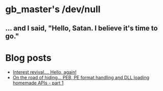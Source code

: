 gb_master's /dev/null
=====================
... and I said, "Hello, Satan. I believe it's time to go."
----------------------------------------------------------

# Blog posts

* [Interest revival.... Hello, again!](20120211_interest.html)
* [On the road of hiding… PEB, PE format handling and DLL loading homemade APIs - part 1](20120226_hiding1.html)

